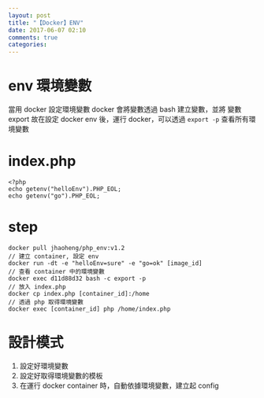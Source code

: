 ```yaml
---
layout: post
title: "【Docker】ENV"
date: 2017-06-07 02:10
comments: true
categories: 
---
```

# env 環境變數

當用 docker 設定環境變數
docker 會將變數透過 bash 建立變數，並將 變數 export
故在設定 docker env 後，運行 docker，可以透過 `export -p` 查看所有環境變數

# index.php

```
<?php  
echo getenv("helloEnv").PHP_EOL;
echo getenv("go").PHP_EOL;
```

# step
```
docker pull jhaoheng/php_env:v1.2
// 建立 container, 設定 env
docker run -dt -e "helloEnv=sure" -e "go=ok" [image_id]
// 查看 container 中的環境變數
docker exec d11d88d32 bash -c export -p
// 放入 index.php
docker cp index.php [container_id]:/home
// 透過 php 取得環境變數
docker exec [container_id] php /home/index.php
```

# 設計模式
1. 設定好環境變數
2. 設定好取得環境變數的模板
3. 在運行 docker container 時，自動依據環境變數，建立起 config